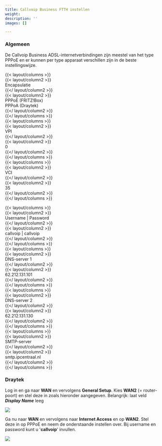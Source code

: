 ```yaml
---
title: Callvoip Business FTTH instellen
weight: 
description: ''
images: []

---
```

### Algemeen

De Callvoip Business ADSL-internetverbindingen zijn meestel van het type PPPoE en er kunnen per type apparaat verschillen zijn in de beste instellingswijze. 

{{< layout/columns >}}  
 {{< layout/column2 >}}  
Encapsulatie  
 {{</ layout/column2 >}}  
 {{< layout/column2 >}}  
PPPoE (FRITZ!Box)  
PPPoA (Draytek)  
 {{</ layout/column2 >}}  
{{</ layout/columns >}}  
{{< layout/columns >}}  
 {{< layout/column2 >}}  
VPI  
 {{</ layout/column2 >}}  
 {{< layout/column2 >}}  
0  
 {{</ layout/column2 >}}  
{{</ layout/columns >}}  
{{< layout/columns >}}  
 {{< layout/column2 >}}  
VCI  
 {{</ layout/column2 >}}  
 {{< layout/column2 >}}  
35  
 {{</ layout/column2 >}}  
{{</ layout/columns >}}

{{< layout/columns >}}  
 {{< layout/column2 >}}  
Username | Password  
 {{</ layout/column2 >}}  
 {{< layout/column2 >}}  
callvoip | callvoip  
 {{</ layout/column2 >}}  
{{</ layout/columns >}}  
{{< layout/columns >}}  
 {{< layout/column2 >}}  
DNS-server 1  
 {{</ layout/column2 >}}  
 {{< layout/column2 >}}  
62\.212.131.101  
 {{</ layout/column2 >}}  
{{</ layout/columns >}}  
{{< layout/columns >}}  
 {{< layout/column2 >}}  
DNS-server 2  
 {{</ layout/column2 >}}  
 {{< layout/column2 >}}  
62\.212.131.130  
 {{</ layout/column2 >}}  
{{</ layout/columns >}}  
{{< layout/columns >}}  
 {{< layout/column2 >}}  
SMTP-server  
 {{</ layout/column2 >}}  
 {{< layout/column2 >}}  
smtp.ipcentraal.nl  
 {{</ layout/column2 >}}  
{{</ layout/columns >}}

### Draytek

Log in en ga naar **WAN** en vervolgens **General Setup**. Kies **WAN2** (= router-poort) en stel deze in zoals hieronder aangegeven. Belangrijk: laat veld **_Display Name_** leeg

![](https://res.cloudinary.com/callvoip/image/upload/v1565008278/support-ftth-draytek_vhkark.png)

Ga nu naar **WAN** en vervolgens naar **Internet Access** en op **WAN2**. Stel deze in op PPPoE en neem de onderstaande instellen over. Bij username en password kunt u '**callvoip**' invullen.

![](https://res.cloudinary.com/callvoip/image/upload/v1565008408/support-ftth-draytek2_elu6wn.png)